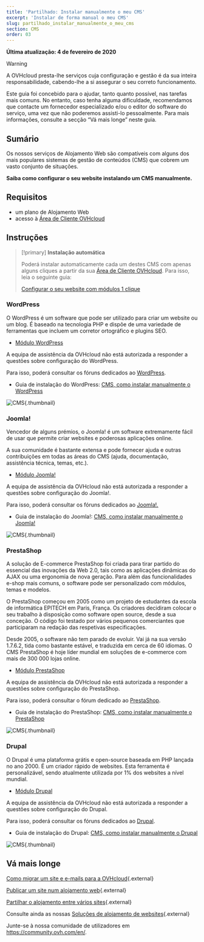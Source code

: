 ```yaml
---
title: 'Partilhado: Instalar manualmente o meu CMS'
excerpt: 'Instalar de forma manual o meu CMS'
slug: partilhado_instalar_manualmente_o_meu_cms
section: CMS
order: 03
---
```


**Última atualização: 4 de fevereiro de 2020**

> [!warning]
>A OVHcloud presta-lhe serviços cuja configuração e gestão é da sua inteira responsabilidade, cabendo-lhe a si assegurar o seu correto funcionamento. 
>
>Este guia foi concebido para o ajudar, tanto quanto possível, nas tarefas mais comuns. No entanto, caso tenha alguma dificuldade, recomendamos que contacte um fornecedor especializado e/ou o editor do software do serviço, uma vez que não poderemos assisti-lo pessoalmente. Para mais informações, consulte a secção “Vá mais longe” neste guia.
>

## Sumário

Os nossos serviços de Alojamento Web são compatíveis com alguns dos mais populares sistemas de gestão de conteúdos (CMS) que cobrem um vasto conjunto de situações.

**Saiba como configurar o seu website instalando um CMS manualmente.**

## Requisitos

- um plano de Alojamento Web
- acesso à [Área de Cliente OVHcloud](https://www.ovh.com/auth/?action=gotomanager&from=https://www.ovh.pt/&ovhSubsidiary=pt)

## Instruções


> [!primary]
>**Instalação automática**
>
>Poderá instalar automaticamente cada um destes CMS com apenas alguns cliques a partir da sua [Área de Cliente OVHcloud](https://www.ovh.com/auth/?action=gotomanager&from=https://www.ovh.pt/&ovhSubsidiary=pt). Para isso, leia o seguinte guia:
>
>[Configurar o seu website com módulos 1 clique](../partilhado_guias_dos_modulos_dos_alojamentos_partilhados/)
>




### WordPress
O WordPress é um software que pode ser utilizado para criar um website ou um blog. É baseado na tecnologia PHP e dispõe de uma variedade de ferramentas que incluem um corretor ortográfico e plugins SEO.


- [Módulo WordPress](https://www.ovhcloud.com/pt/web-hosting/uc-wordpress-website/)

A equipa de assistência da OVHcloud não está autorizada a responder a questões sobre configuração do WordPress.


Para isso, poderá consultar os fóruns dedicados ao [WordPress](https://wordpress.org/support/).


- Guia de instalação do WordPress: [CMS, como instalar manualmente o WordPress](../cms_como_instalar_manualmente_wordpress/)



![CMS](images/3379.png){.thumbnail}


### Joomla!
Vencedor de alguns prémios, o Joomla! é um software extremamente fácil de usar que permite criar websites e poderosas aplicações online.

A sua comunidade é bastante extensa e pode fornecer ajuda e outras contribuições em todas as áreas do CMS (ajuda, documentação, assistência técnica, temas, etc.).


- [Módulo Joomla!](https://www.ovhcloud.com/pt/web-hosting/uc-joomla-website/)

A equipa de assistência da OVHcloud não está autorizada a responder a questões sobre configuração do Joomla!.


Para isso, poderá consultar os fóruns dedicados ao [Joomla!.](http://forum.joomla.org/) 

- Guia de instalação do Joomla!: [CMS, como instalar manualmente o Joomla!](../cms_instalar_manualmente_o_joomla/)



![CMS](images/3380.png){.thumbnail}


### PrestaShop
A solução de E-commerce PrestaShop foi criada para tirar partido do essencial das inovações da Web 2.0, tais como as aplicações dinâmicas do AJAX ou uma ergonomia de nova geração. Para além das funcionalidades e-shop mais comuns, o software pode ser personalizado com módulos, temas e modelos. 

O PrestaShop começou em 2005 como um projeto de estudantes da escola de informática EPITECH em Paris, França. Os criadores decidiram colocar o seu trabalho à disposição como software open source, desde a sua conceção.  O código foi testado por vários pequenos comerciantes que participaram na redação das respetivas especificações.

Desde 2005, o software não tem parado de evoluir. Vai já na sua versão 1.7.6.2, tida como bastante estável, e traduzida em cerca de 60 idiomas. O CMS PrestaShop é hoje líder mundial em soluções de e-commerce com mais de 300 000 lojas online.



- [Módulo PrestaShop](https://www.ovhcloud.com/pt/web-hosting/uc-prestashop-website/)

A equipa de assistência da OVHcloud não está autorizada a responder a questões sobre configuração do PrestaShop.


Para isso, poderá consultar o fórum dedicado ao 
[PrestaShop](https://www.prestashop.com/forums/).


- Guia de instalação do PrestaShop: [CMS, como instalar manualmente o PrestaShop](../cms_como_instalar_manualmente_prestashop/)





![CMS](images/3381.png){.thumbnail}


### Drupal
O Drupal é uma plataforma grátis e open-source baseada em PHP lançada no ano 2000. É um criador rápido de websites. Esta ferramenta é personalizável, sendo atualmente utilizada por 1% dos websites a nível mundial. 

-  [Módulo Drupal](https://www.ovhcloud.com/pt/web-hosting/uc-drupal-website/)

A equipa de assistência da OVHcloud não está autorizada a responder a questões sobre configuração do Drupal.

Para isso, poderá consultar os fóruns dedicados ao [Drupal](https://www.drupal.org).


-  Guia de instalação do Drupal: [CMS, como instalar manualmente o Drupal](../cms_instalar_manualmente_drupal/)



![CMS](images/3382.png){.thumbnail}




## Vá mais longe

[Como migrar um site e e-mails para a OVHcloud](../migrar-site-para-ovh/){.external}

[Publicar um site num alojamento web](../partilhado_colocar_o_meu_website_online/){.external}

[Partilhar o alojamento entre vários sites](../multisites-configurar-um-multisite-no-meu-alojamento-web/){.external}

Consulte ainda as nossas [Soluções de alojamento de websites](https://www.ovhcloud.com/pt/web-hosting//){.external}

Junte-se à nossa comunidade de utilizadores em <https://community.ovh.com/en/>.